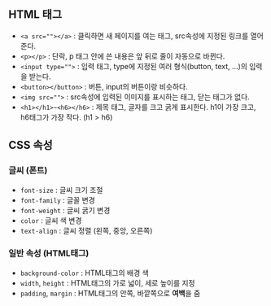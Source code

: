 ## HTML 태그

* ```<a src=""></a>``` : 클릭하면 새 페이지를 여는 태그, src속성에 지정된 링크를 열어준다.
* ```<p></p>``` : 단락, p 태그 안에 쓴 내용은 앞 뒤로 줄이 자동으로 바뀐다.
* ```<input type="">``` : 입력 태그, type에 지정된 여러 형식(button, text, ...)의 입력을 받는다.
* ```<button></button>``` : 버튼, input의 버튼이랑 비슷하다.
* ```<img src="">``` : src속성에 입력된 이미지를 표시하는 태그, 닫는 태그가 없다.
* ```<h1></h1>~<h6></h6>``` : 제목 태그, 글자를 크고 굵게 표시한다. h1이 가장 크고, h6태그가 가장 작다. (h1 > h6)


## CSS 속성

### 글씨 (폰트)

* ```font-size``` : 글씨 크기 조절
* ```font-family``` : 글꼴 변경
* ```font-weight``` : 글씨 굵기 변경
* ```color``` : 글씨 색 변경
* ```text-align``` : 글씨 정렬 (왼쪽, 중앙, 오른쪽)

### 일반 속성 (HTML태그)

* ```background-color``` : HTML태그의 배경 색
* ```width```, ```height``` : HTML태그의 가로 넓이, 세로 높이를 지정
* ```padding```, ```margin``` : HTML태그의 안쪽, 바깥쪽으로 **여백**을 줌